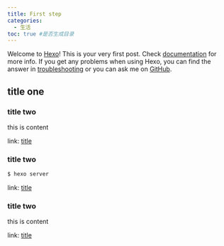 ```yaml
---
title: First step
categories:
  - 生活
toc: true #是否生成目录
---
```

Welcome to [Hexo](https://hexo.io/)! This is your very first post. Check [documentation](https://hexo.io/docs/) for more info. If you get any problems when using Hexo, you can find the answer in [troubleshooting](https://hexo.io/docs/troubleshooting.html) or you can ask me on [GitHub](https://github.com/hexojs/hexo/issues).

## title one

### title two

this is content

link: [title](https://hexo.io/docs/writing.html)

### title two

``` bash
$ hexo server
```

link: [title](https://hexo.io/docs/writing.html)

### title two

this is content

link: [title](https://hexo.io/docs/writing.html)


